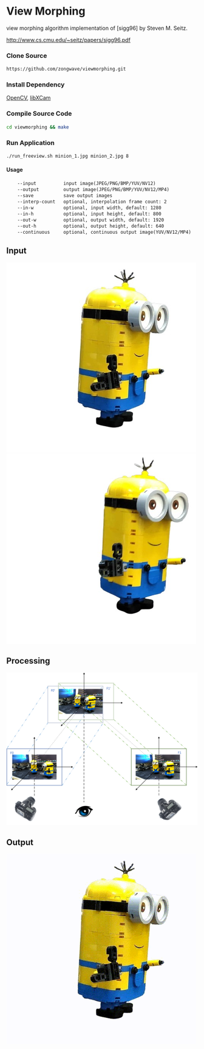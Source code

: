 # View Morphing

view morphing algorithm implementation of [sigg96] by Steven M. Seitz.

http://www.cs.cmu.edu/~seitz/papers/sigg96.pdf



### Clone Source
```bash
https://github.com/zongwave/viewmorphing.git
```

### Install Dependency
[OpenCV](https://github.com/opencv/opencv), [libXCam](https://github.com/intel/libxcam)



### Compile Source Code
```bash
cd viewmorphing && make
```


### Run Application
```bash
./run_freeview.sh minion_1.jpg minion_2.jpg 8
```

#### Usage
        --input          input image(JPEG/PNG/BMP/YUV/NV12)
        --output         output image(JPEG/PNG/BMP/YUV/NV12/MP4)
        --save           save output images
        --interp-count   optional, interpolation frame count: 2
        --in-w           optional, input width, default: 1280
        --in-h           optional, input height, default: 800
        --out-w          optional, output width, default: 1920
        --out-h          optional, output height, default: 640
        --continuous     optional, continuous output image(YUV/NV12/MP4)


## Input
![left image](https://github.com/zongwave/viewmorphing/blob/main/images/minion_1.jpg)
![right image](https://github.com/zongwave/viewmorphing/blob/main/images/minion_2.jpg)

## Processing
![View Morphing](https://github.com/zongwave/viewmorphing/blob/main/images/free_view_projection.png)


## Output
![right image](https://github.com/zongwave/viewmorphing/blob/main/images/minion_out.gif)
